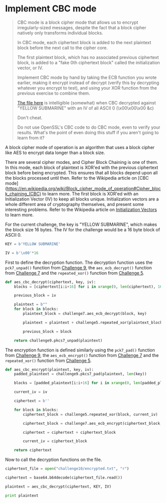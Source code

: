 # Implement CBC mode
> CBC mode is a block cipher mode that allows us to encrypt irregularly-sized messages, despite the fact that a block cipher natively only transforms individual blocks.
>
> In CBC mode, each ciphertext block is added to the next plaintext block before the next call to the cipher core.
>
> The first plaintext block, which has no associated previous ciphertext block, is added to a "fake 0th ciphertext block" called the initialization vector, or IV.
>
> Implement CBC mode by hand by taking the ECB function you wrote earlier, making it encrypt instead of decrypt (verify this by decrypting whatever you encrypt to test), and using your XOR function from the previous exercise to combine them.
>
> [The file here](../source/challenge10/encrypted.txt) is intelligible (somewhat) when CBC decrypted against "YELLOW SUBMARINE" with an IV of all ASCII 0 (\x00\x00\x00 &c)
>
> Don't cheat.
>
> Do not use OpenSSL's CBC code to do CBC mode, even to verify your results. What's the point of even doing this stuff if you aren't going to learn from it?

A block cipher mode of operation is an algorithm that uses a block cipher like AES to encrypt data longer than a block size.

There are several cipher modes, and Cipher Block Chaining is one of them. In this mode, each block of plaintext is XOR'ed with the previous ciphertext block before being encrypted. This ensures that all blocks depend upon all the blocks processed until then. Refer to the Wikipedia article on [CBC mode](https://en.wikipedia.org/wiki/Block_cipher_mode_of_operation#Cipher_block_chaining_(CBC) to learn more. The first block is XOR'ed with an Initialization Vector (IV) to keep all blocks unique. Initialization vectors are a whole different area of cryptography themselves, and present some interesting problems. Refer to the Wikipedia article on [Initialization Vectors](https://en.wikipedia.org/wiki/Initialization_vector) to learn more.

For the current challenge, the key is "YELLOW SUBMARINE", which makes the block size 16 bytes. The IV for the challenge would be a 16 byte block of ASCII 0.

```python
KEY = b'YELLOW SUBMARINE'

IV = b'\x00'*16
```
First to define the decryption function. The decryption function uses the ```pck7_unpad()``` function from [Challenge 9](Challenge9.md), the ```aes_ecb_decrypt()``` function from [Challenge 7](Challenge7.md) and the ```repeated_xor()``` function from [Challenge 5](Challenge5.md).
```python
def aes_cbc_decrypt(ciphertext, key, iv):
    blocks = [ciphertext[i:i+16] for i in xrange(0, len(ciphertext), 16)]

    previous_block = iv

    plaintext = b""
    for block in blocks:
        plaintext_block = challenge7.aes_ecb_decrypt(block, key)

        plaintext = plaintext + challenge5.repeated_xor(plaintext_block, previous_block)

        previous_block = block

    return challenge9.pkcs7_unpad(plaintext)
```
The encryption function is defined similarly using the ```pck7_pad()``` function from [Challenge 9](Challenge9.md), the ```aes_ecb_encrypt()``` function from [Challenge 7](Challenge7.md) and the ```repeated_xor()``` function from [Challenge 5](Challenge5.md).
```python
def aes_cbc_encrypt(plaintext, key, iv):
    padded_plaintext = challenge9.pkcs7_pad(plaintext, len(key))

    blocks = [padded_plaintext[i:i+16] for i in xrange(0, len(padded_plaintext), 16)]

    current_iv = iv

    ciphertext = b''

    for block in blocks:
        ciphertext_block = challenge5.repeated_xor(block, current_iv)

        ciphertext_block = challenge7.aes_ecb_encrypt(ciphertext_block, key)

        ciphertext = ciphertext + ciphertext_block

        current_iv = ciphertext_block

    return ciphertext
```

Now to call the decryption functions on the file.
```python
ciphertext_file = open("challenge10/encrypted.txt", "r")

ciphertext = base64.b64decode(ciphertext_file.read())

plaintext = aes_cbc_decrypt(ciphertext, KEY, IV)

print plaintext
```

